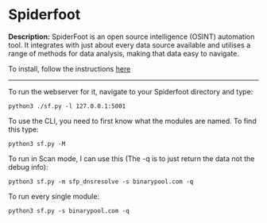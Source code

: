 # Spiderfoot

**Description:** SpiderFoot is an open source intelligence (OSINT) automation tool. It integrates with just about every data source available and utilises a range of methods for data analysis, making that data easy to navigate.

To install, follow the instructions <a href="https://github.com/smicallef/spiderfoot">here</a>
<hr>

To run the webserver for it, navigate to your Spiderfoot directory and type:

```
python3 ./sf.py -l 127.0.0.1:5001

```

To use the CLI, you need to first know what the modules are named. To find this type:

```
python3 sf.py -M
```

To run in Scan mode, I can use this (The -q is to just return the data not the debug info):

```
python3 sf.py -m sfp_dnsresolve -s binarypool.com -q
```

To run every single module:

```
python3 sf.py -s binarypool.com -q
```



